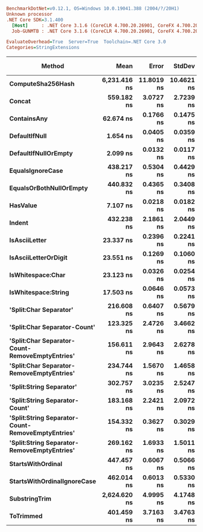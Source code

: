 ``` ini

BenchmarkDotNet=v0.12.1, OS=Windows 10.0.19041.388 (2004/?/20H1)
Unknown processor
.NET Core SDK=3.1.400
  [Host]     : .NET Core 3.1.6 (CoreCLR 4.700.20.26901, CoreFX 4.700.20.31603), X64 RyuJIT
  Job-GUNMTB : .NET Core 3.1.6 (CoreCLR 4.700.20.26901, CoreFX 4.700.20.31603), X64 RyuJIT

EvaluateOverhead=True  Server=True  Toolchain=.NET Core 3.0  
Categories=StringExtensions  

```
|                                            Method |         Mean |      Error |     StdDev |       Median |  Gen 0 |  Gen 1 | Gen 2 | Allocated |
|-------------------------------------------------- |-------------:|-----------:|-----------:|-------------:|-------:|-------:|------:|----------:|
|                                 **ComputeSha256Hash** | **6,231.416 ns** | **11.8019 ns** | **10.4621 ns** | **6,231.897 ns** | **0.2899** |      **-** |     **-** |    **2760 B** |
|                                            **Concat** |   **559.182 ns** |  **3.0727 ns** |  **2.7239 ns** |   **558.171 ns** | **0.6456** | **0.0057** |     **-** |    **6064 B** |
|                                       **ContainsAny** |    **62.674 ns** |  **0.1766 ns** |  **0.1475 ns** |    **62.714 ns** | **0.0169** |      **-** |     **-** |     **160 B** |
|                                     **DefaultIfNull** |     **1.654 ns** |  **0.0405 ns** |  **0.0359 ns** |     **1.642 ns** |      **-** |      **-** |     **-** |         **-** |
|                              **DefaultIfNullOrEmpty** |     **2.099 ns** |  **0.0132 ns** |  **0.0117 ns** |     **2.098 ns** |      **-** |      **-** |     **-** |         **-** |
|                                  **EqualsIgnoreCase** |   **438.217 ns** |  **0.5304 ns** |  **0.4429 ns** |   **438.149 ns** | **0.0277** |      **-** |     **-** |     **264 B** |
|                           **EqualsOrBothNullOrEmpty** |   **440.832 ns** |  **0.4365 ns** |  **0.3408 ns** |   **440.822 ns** | **0.0281** |      **-** |     **-** |     **264 B** |
|                                          **HasValue** |     **7.107 ns** |  **0.0218 ns** |  **0.0182 ns** |     **7.111 ns** |      **-** |      **-** |     **-** |         **-** |
|                                            **Indent** |   **432.238 ns** |  **2.1861 ns** |  **2.0449 ns** |   **432.017 ns** | **0.4368** | **0.0029** |     **-** |    **4088 B** |
|                                     **IsAsciiLetter** |    **23.337 ns** |  **0.2396 ns** |  **0.2241 ns** |    **23.409 ns** |      **-** |      **-** |     **-** |         **-** |
|                              **IsAsciiLetterOrDigit** |    **23.551 ns** |  **0.1269 ns** |  **0.1060 ns** |    **23.579 ns** |      **-** |      **-** |     **-** |         **-** |
|                                 **IsWhitespace:Char** |    **23.123 ns** |  **0.0326 ns** |  **0.0254 ns** |    **23.124 ns** |      **-** |      **-** |     **-** |         **-** |
|                               **IsWhitespace:String** |    **17.503 ns** |  **0.0646 ns** |  **0.0573 ns** |    **17.501 ns** |      **-** |      **-** |     **-** |         **-** |
|                            **&#39;Split:Char Separator&#39;** |   **216.608 ns** |  **0.6407 ns** |  **0.5679 ns** |   **216.512 ns** | **0.0522** |      **-** |     **-** |     **496 B** |
|                      **&#39;Split:Char Separator-Count&#39;** |   **123.325 ns** |  **2.4726 ns** |  **3.4662 ns** |   **125.310 ns** | **0.0260** |      **-** |     **-** |     **248 B** |
|   **&#39;Split:Char Separator-Count-RemoveEmptyEntries&#39;** |   **156.611 ns** |  **2.9643 ns** |  **2.6278 ns** |   **156.472 ns** | **0.0269** |      **-** |     **-** |     **256 B** |
|         **&#39;Split:Char Separator-RemoveEmptyEntries&#39;** |   **234.744 ns** |  **1.5670 ns** |  **1.4658 ns** |   **234.909 ns** | **0.0536** |      **-** |     **-** |     **504 B** |
|                          **&#39;Split:String Separator&#39;** |   **302.757 ns** |  **3.0235 ns** |  **2.5247 ns** |   **303.636 ns** | **0.0529** |      **-** |     **-** |     **496 B** |
|                    **&#39;Split:String Separator-Count&#39;** |   **183.168 ns** |  **2.2421 ns** |  **2.0972 ns** |   **181.865 ns** | **0.0272** |      **-** |     **-** |     **256 B** |
| **&#39;Split:String Separator-Count-RemoveEmptyEntries&#39;** |   **154.332 ns** |  **0.3627 ns** |  **0.3029 ns** |   **154.366 ns** | **0.0262** |      **-** |     **-** |     **248 B** |
|       **&#39;Split:String Separator-RemoveEmptyEntries&#39;** |   **269.162 ns** |  **1.6933 ns** |  **1.5011 ns** |   **269.417 ns** | **0.0515** |      **-** |     **-** |     **488 B** |
|                                 **StartsWithOrdinal** |   **447.457 ns** |  **0.6067 ns** |  **0.5066 ns** |   **447.585 ns** | **0.0277** |      **-** |     **-** |     **264 B** |
|                       **StartsWithOrdinalIgnoreCase** |   **462.014 ns** |  **0.6013 ns** |  **0.5330 ns** |   **461.916 ns** | **0.0277** |      **-** |     **-** |     **264 B** |
|                                     **SubstringTrim** | **2,624.620 ns** |  **4.9995 ns** |  **4.1748 ns** | **2,623.400 ns** | **0.0572** |      **-** |     **-** |     **568 B** |
|                                         **ToTrimmed** |   **401.459 ns** |  **3.7163 ns** |  **3.4763 ns** |   **401.930 ns** | **0.4172** | **0.0014** |     **-** |    **3944 B** |
